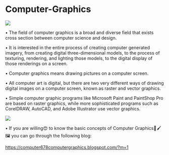 # Computer-Graphics

<image SRC="Screenshot_20210325-131610~2.png">

• The field of computer graphics is a broad and diverse field that exists cross section between computer science and design.


• It is interested in the entire process of creating computer generated imagery, from creating digital three-dimensional models, to the process of texturing, rendering, and lighting those models, to the digital display of those renderings on a screen.


• Computer graphics means drawing pictures on a computer screen. 


• All computer art is digital, but there are two very different ways of drawing digital images on a computer screen, known as raster and vector graphics.


• Simple computer graphic programs like Microsoft Paint and PaintShop Pro are based on raster graphics, while more sophisticated programs such as CorelDRAW, AutoCAD, and Adobe Illustrator use vector graphics. 

<image src="Screenshot_20210424-214233~2.png">
   
 • If you are willing😍 to know the basic concepts of Computer Graphics🎨🖌️🖼️ you can go through the following blog:


 
  https://computer678computergraphics.blogspot.com/?m=1
 
 
